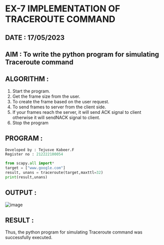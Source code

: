 # EX-7 IMPLEMENTATION OF TRACEROUTE COMMAND

## DATE : 17/05/2023
## AIM : To write the python program for simulating Traceroute command
## ALGORITHM :
1. Start the program.
2. Get the frame size from the user.
3. To create the frame based on the user request.
4. To send frames to server from the client side.
5. If your frames reach the server, it will send ACK signal to client
otherwise it will sendNACK signal to client.
6. Stop the program

## PROGRAM :
```python
Developed by : Tejusve Kabeer.F
Register no : 212222100054

from scapy.all import*
target = ["www.google.com"]
result, unans = traceroute(target,maxttl=32)
print(result,unans)
```
## OUTPUT :
![image](https://github.com/Reebak04/EX-7/assets/118364993/918ec45b-fb22-4c4b-9964-86d2f5ac4729)
## RESULT :
Thus, the python program for simulating Traceroute command was successfully executed.
